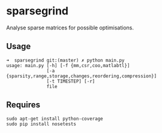sparsegrind
===========

Analyse sparse matrices for possible optimisations.

## Usage

```
➜  sparsegrind git:(master) ✗ python main.py
usage: main.py [-h] [-f {mm,csr,coo,matlabtl}]
               [-a {sparsity,range,storage,changes,reordering,compression}]
               [-t TIMESTEP] [-r]
               file
```

## Requires

```
sudo apt-get install python-coverage
sudo pip install nosetests
```
